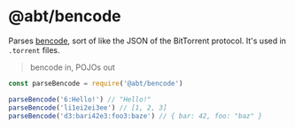 # @abt/bencode

Parses [bencode](https://en.wikipedia.org/wiki/Bencode), sort of like
the JSON of the BitTorrent protocol. It's used in `.torrent` files.

 > bencode in, POJOs out

 ```js
const parseBencode = require('@abt/bencode')

parseBencode('6:Hello!') // "Hello!"
parseBencode('li1ei2ei3ee') // [1, 2, 3]
parseBencode('d3:bari42e3:foo3:baze') // { bar: 42, foo: "baz" }
 ```
